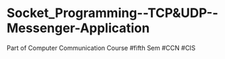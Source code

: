 # Socket_Programming--TCP&UDP--Messenger-Application
 Part of Computer Communication Course #fifth Sem #CCN #CIS
